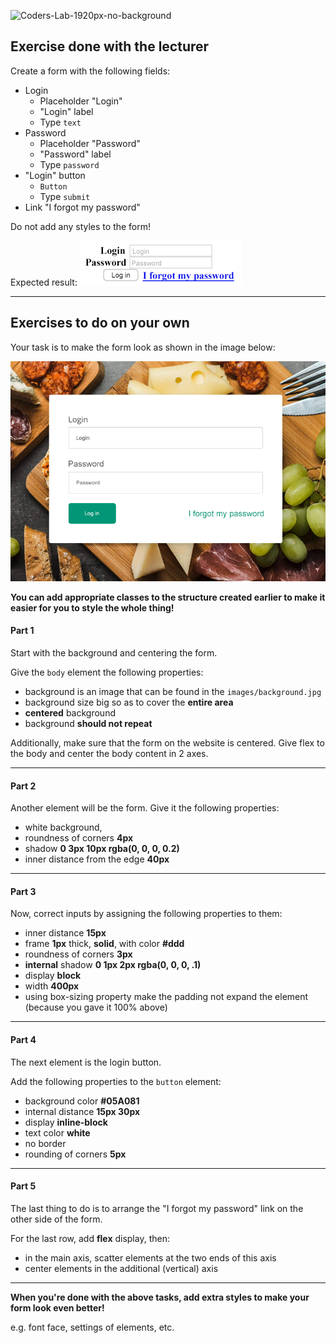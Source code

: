 ![Coders-Lab-1920px-no-background](https://user-images.githubusercontent.com/30623667/104709394-2cabee80-571f-11eb-9518-ea6a794e558e.png)


## Exercise done with the lecturer

Create a form with the following fields:
- Login
  - Placeholder "Login"
  - "Login" label
  - Type `text`
- Password
  - Placeholder "Password"
  - "Password" label
  - Type `password`
- "Login" button
  - `Button`
  - Type `submit`
- Link "I forgot my password"

Do not add any styles to the form!

Expected result:
![](images/example01.png)

---

## Exercises to do on your own

Your task is to make the form look as shown in the image below:

![](images/example02.png)

**You can add appropriate classes to the structure created earlier to make it easier for you to style the whole thing!**

#### Part 1

Start with the background and centering the form.

Give the `body` element the following properties:
- background is an image that can be found in the `images/background.jpg`
- background size big so as to cover the **entire area**
- **centered** background
- background **should not repeat**

Additionally, make sure that the form on the website is centered. Give flex to the body and center the body content in 2 axes.

---

#### Part 2

Another element will be the form. Give it the following properties:

- white background,
- roundness of corners **4px**
- shadow **0 3px 10px rgba(0, 0, 0, 0.2)**
- inner distance from the edge **40px**

---

#### Part 3

Now, correct inputs by assigning the following properties to them:

- inner distance **15px**
- frame **1px** thick, **solid**, with color **#ddd**
- roundness of corners **3px**
- **internal** shadow **0 1px 2px rgba(0, 0, 0, .1)**
- display **block**
- width **400px**
- using box-sizing property make the padding not expand the element (because you gave it 100% above)

---

#### Part 4

The next element is the login button.

Add the following properties to the `button` element:

- background color **#05A081**
- internal distance **15px 30px**
- display **inline-block**
- text color **white**
- no border
- rounding of corners **5px**

---

#### Part 5

The last thing to do is to arrange the "I forgot my password" link on the other side of the form.

For the last row, add **flex** display, then:
- in the main axis, scatter elements at the two ends of this axis
- center elements in the additional (vertical) axis

---

**When you're done with the above tasks, add extra styles to make your form look even better!**

e.g. font face, settings of elements, etc.
